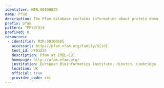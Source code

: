 ```yaml
---
identifier: MIR:00000028
name: Pfam
description: The Pfam database contains information about protein domains and families. For each entry a protein sequence alignment and a Hidden Markov Model is stored.
prefix: pfam
pattern: ^PF\d{5}$
prefixed: 0
resources:
 - identifier: MIR:00100685
   accessurl: http://pfam.xfam.org/family/${id}
   test_id: PF01234
   description: Pfam at EMBL-EBI
   homepage: http://pfam.xfam.org/
   institution: European Bioinformatics Institute, Hinxton, Cambridge
   location: UK
   official: true
   provider_code: ebi
---
```

